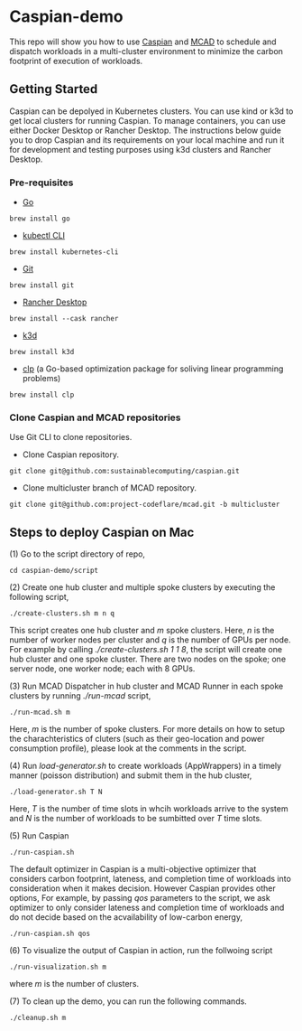 # Caspian-demo
This repo will show you how to use [Caspian](https://github.com/sustainablecomputing/caspian) and [MCAD](https://github.com/project-codeflare/mcad) to schedule and dispatch workloads in a multi-cluster environment to minimize the carbon footprint of execution of workloads. 
## Getting Started 
Caspian can be depolyed in Kubernetes clusters. You can use kind or k3d to get  local clusters for running Caspian. To manage containers, you can use either Docker Desktop or Rancher Desktop. The instructions below guide you to drop Caspian and its requirements on your local machine and run it for development and testing purposes using k3d clusters and Rancher Desktop.

### Pre-requisites
- [Go](https://go.dev/dl/) 
```
brew install go
``` 

- [kubectl CLI](https://kubernetes.io/docs/reference/kubectl/)
```
brew install kubernetes-cli
``` 
- [Git](https://git-scm.com/book/en/v2/Getting-Started-Installing-Git)
```
brew install git
``` 
- [Rancher Desktop](https://rancherdesktop.io/) 
```
brew install --cask rancher
``` 
- [k3d](https://k3d.io/)
```
brew install k3d
``` 
- [clp](https://github.com/lanl/clp) (a Go-based optimization package for soliving linear programming problems)
```
brew install clp
``` 
### Clone Caspian and MCAD repositories
Use Git CLI to clone repositories.

-  Clone Caspian repository.
```
git clone git@github.com:sustainablecomputing/caspian.git
```

- Clone multicluster branch of MCAD repository.
```
git clone git@github.com:project-codeflare/mcad.git -b multicluster
```

## Steps to deploy Caspian on Mac
(1) Go to the script directory of repo,
```
cd caspian-demo/script
```

(2) Create one hub cluster and multiple spoke clusters by executing the following script, 

```
./create-clusters.sh m n q
```
This script creates one hub cluster and *m* spoke clusters. Here, *n* is the number of worker nodes per cluster and *q* is the number of GPUs per node. For example by calling *./create-clusters.sh 1 1 8*, the script will create one hub cluster and one spoke cluster. There are two nodes on the spoke; one server node, one worker node; each with 8 GPUs.

(3) Run MCAD Dispatcher in hub cluster and MCAD Runner in each spoke clusters by running *./run-mcad* script, 

```
./run-mcad.sh m 
```
Here, *m* is the number of spoke clusters. For more details on how to setup the charachteristics of cluters (such as their geo-location and power consumption profile), please look at the comments in the script.

(4) Run *load-generator.sh* to create workloads (AppWrappers) in a timely manner (poisson distribution) and submit them in the hub cluster,

```
./load-generator.sh T N
```
Here, *T* is the number of time slots in whcih workloads arrive to the system and *N* is the number of workloads to be sumbitted over *T* time slots.

(5) Run Caspian 

```
./run-caspian.sh 
```
The default optimizer in Caspian is a multi-objective optimizer that considers carbon footprint, lateness, and completion time of workloads into consideration when it makes decision. However Caspian provides other options, For example, by passing *qos* parameters to the script, we ask optimizer to only consider lateness and completion time of workloads and do not decide based on the acvailability of low-carbon energy,

```
./run-caspian.sh qos
```

(6) To visualize the output of Caspian in action, run the follwoing script
```
./run-visualization.sh m
```
where *m* is the number of clusters.

(7) To clean up the demo, you can run the following commands.

```
./cleanup.sh m
```
